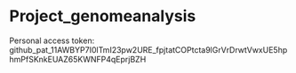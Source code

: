 # Project_genomeanalysis
Personal access token: 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
